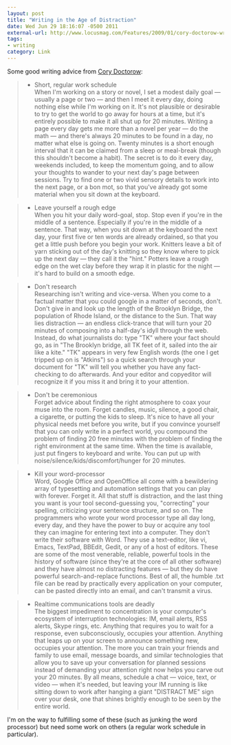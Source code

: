 ```yaml
---
layout: post
title: "Writing in the Age of Distraction"
date: Wed Jun 29 18:16:07 -0500 2011
external-url: http://www.locusmag.com/Features/2009/01/cory-doctorow-writing-in-age-of.html
tags:
- writing
category: Link
---
```

Some good writing advice from [Cory Doctorow](http://www.locusmag.com/Features/2009/01/cory-doctorow-writing-in-age-of.html):

> * Short, regular work schedule  
> When I'm working on a story or novel, I set a modest daily goal — usually a page or two — and then I meet it every day, doing nothing else while I'm working on it. It's not plausible or desirable to try to get the world to go away for hours at a time, but it's entirely possible to make it all shut up for 20 minutes. Writing a page every day gets me more than a novel per year — do the math — and there's always 20 minutes to be found in a day, no matter what else is going on. Twenty minutes is a short enough interval that it can be claimed from a sleep or meal-break (though this shouldn't become a habit). The secret is to do it every day, weekends included, to keep the momentum going, and to allow your thoughts to wander to your next day's page between sessions. Try to find one or two vivid sensory details to work into the next page, or a bon mot, so that you've already got some material when you sit down at the keyboard.

> * Leave yourself a rough edge  
> When you hit your daily word-goal, stop. Stop even if you're in the middle of a sentence. Especially if you're in the middle of a sentence. That way, when you sit down at the keyboard the next day, your first five or ten words are already ordained, so that you get a little push before you begin your work. Knitters leave a bit of yarn sticking out of the day's knitting so they know where to pick up the next day — they call it the "hint." Potters leave a rough edge on the wet clay before they wrap it in plastic for the night — it's hard to build on a smooth edge.

> * Don't research  
>Researching isn't writing and vice-versa. When you come to a factual matter that you could google in a matter of seconds, don't. Don't give in and look up the length of the Brooklyn Bridge, the population of Rhode Island, or the distance to the Sun. That way lies distraction — an endless click-trance that will turn your 20 minutes of composing into a half-day's idyll through the web. Instead, do what journalists do: type "TK" where your fact should go, as in "The Brooklyn bridge, all TK feet of it, sailed into the air like a kite." "TK" appears in very few English words (the one I get tripped up on is "Atkins") so a quick search through your document for "TK" will tell you whether you have any fact-checking to do afterwards. And your editor and copyeditor will recognize it if you miss it and bring it to your attention.

> * Don't be ceremonious  
> Forget advice about finding the right atmosphere to coax your muse into the room. Forget candles, music, silence, a good chair, a cigarette, or putting the kids to sleep. It's nice to have all your physical needs met before you write, but if you convince yourself that you can only write in a perfect world, you compound the problem of finding 20 free minutes with the problem of finding the right environment at the same time. When the time is available, just put fingers to keyboard and write. You can put up with noise/silence/kids/discomfort/hunger for 20 minutes.

> * Kill your word-processor  
> Word, Google Office and OpenOffice all come with a bewildering array of typesetting and automation settings that you can play with forever. Forget it. All that stuff is distraction, and the last thing you want is your tool second-guessing you, "correcting" your spelling, criticizing your sentence structure, and so on. The programmers who wrote your word processor type all day long, every day, and they have the power to buy or acquire any tool they can imagine for entering text into a computer. They don't write their software with Word. They use a text-editor, like vi, Emacs, TextPad, BBEdit, Gedit, or any of a host of editors. These are some of the most venerable, reliable, powerful tools in the history of software (since they're at the core of all other software) and they have almost no distracting features — but they do have powerful search-and-replace functions. Best of all, the humble .txt file can be read by practically every application on your computer, can be pasted directly into an email, and can't transmit a virus.

> * Realtime communications tools are deadly  
> The biggest impediment to concentration is your computer's ecosystem of interruption technologies: IM, email alerts, RSS alerts, Skype rings, etc. Anything that requires you to wait for a response, even subconsciously, occupies your attention. Anything that leaps up on your screen to announce something new, occupies your attention. The more you can train your friends and family to use email, message boards, and similar technologies that allow you to save up your conversation for planned sessions instead of demanding your attention right now helps you carve out your 20 minutes. By all means, schedule a chat — voice, text, or video — when it's needed, but leaving your IM running is like sitting down to work after hanging a giant "DISTRACT ME" sign over your desk, one that shines brightly enough to be seen by the entire world.

I'm on the way to fulfilling some of these (such as junking the word processor) but need some work on others (a regular work schedule in particular).
